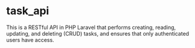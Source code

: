 # task_api 
This is a RESTful API in PHP Laravel that performs creating, reading, updating, and deleting (CRUD) tasks, and ensures that only authenticated users have access.
